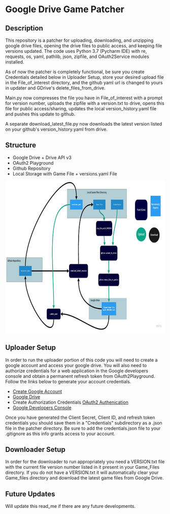# Google Drive Game Patcher

## Description
This repository is a patcher for uploading, downloading, and unzipping google drive files, opening the drive files to public access, 
and keeping file versions updated. The code uses Python 3.7 (Pycharm IDE) with re, requests, os, yaml, pathlib, json, zipfile, and OAuth2Service modules installed.

As of now the patcher is completely functional, be sure you create Credentials detailed below in Uploader Setup, store your desired upload file in the File_of_interest directory, 
and the github yaml url is changed to yours in updater and GDrive's delete_files_from_drive. 

Main.py now compresses the file you have in File_of_interest with a prompt for version number, uploads the zipfile with a version.txt to drive,
opens this file for public access/sharing, updates the local version_history.yaml file and pushes this update to github.

A separate download_latest_file.py now downloads the latest version listed on your github's version_history.yaml from drive.

## Structure
- Google Drive + Drive API v3
- OAuth2 Playground
- Github Repository
- Local Storage with Game File + versions.yaml File

<p align="center">
    <img width="811" height="480" src="Documentation/Patcher_Structure.jpg">
</p>


## Uploader Setup
In order to run the uploader portion of this code you will need to create a google account and access your google drive. 
You will also need to authorize credentials for a web application in the Google developers console and obtain a permanent refresh token from OAuth2Playground. 
Follow the links below to generate your account credentials.
 
- [Create Google Account](https://accounts.google.com/signup/v2/webcreateaccount?hl=en&flowName=GlifWebSignIn&flowEntry=SignUp)
- [Google Drive](https://drive.google.com/)
- Create Authorization Credentials [OAuth2 Authenication](https://developers.google.com/adwords/api/docs/guides/authentication)
- [Google Developers Console](https://console.developers.google.com/)

Once you have generated the Client Secret, Client ID, and refresh token credentials you should save them in a "Credentials" subdirectory as a .json file in the patcher directory. 
Be sure to add the credentials.json file to your .gitignore as this info grants access to your account.





## Downloader Setup
In order for the downloader to run appropriately you need a VERSION.txt file with the current file version number listed in it present in your Game_Files directory.
If you do not have a VERSION.txt it will automatically clear your Game_files directory and download the latest game files from Google Drive.

## Future Updates
Will update this read_me if there are any future developments.
